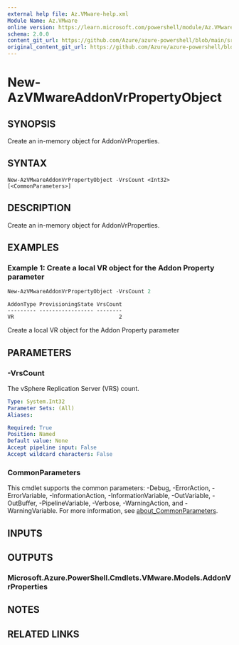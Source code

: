 ```yaml
---
external help file: Az.VMware-help.xml
Module Name: Az.VMware
online version: https://learn.microsoft.com/powershell/module/Az.VMware/new-azvmwareaddonvrpropertyobject
schema: 2.0.0
content_git_url: https://github.com/Azure/azure-powershell/blob/main/src/VMware/VMware/help/New-AzVMwareAddonVrPropertyObject.md
original_content_git_url: https://github.com/Azure/azure-powershell/blob/main/src/VMware/VMware/help/New-AzVMwareAddonVrPropertyObject.md
---
```


# New-AzVMwareAddonVrPropertyObject

## SYNOPSIS
Create an in-memory object for AddonVrProperties.

## SYNTAX

```
New-AzVMwareAddonVrPropertyObject -VrsCount <Int32> [<CommonParameters>]
```

## DESCRIPTION
Create an in-memory object for AddonVrProperties.

## EXAMPLES

### Example 1: Create a local VR object for the Addon Property parameter
```powershell
New-AzVMwareAddonVrPropertyObject -VrsCount 2
```

```output
AddonType ProvisioningState VrsCount
--------- ----------------- --------
VR                                 2
```

Create a local VR object for the Addon Property parameter

## PARAMETERS

### -VrsCount
The vSphere Replication Server (VRS) count.

```yaml
Type: System.Int32
Parameter Sets: (All)
Aliases:

Required: True
Position: Named
Default value: None
Accept pipeline input: False
Accept wildcard characters: False
```

### CommonParameters
This cmdlet supports the common parameters: -Debug, -ErrorAction, -ErrorVariable, -InformationAction, -InformationVariable, -OutVariable, -OutBuffer, -PipelineVariable, -Verbose, -WarningAction, and -WarningVariable. For more information, see [about_CommonParameters](http://go.microsoft.com/fwlink/?LinkID=113216).

## INPUTS

## OUTPUTS

### Microsoft.Azure.PowerShell.Cmdlets.VMware.Models.AddonVrProperties

## NOTES

## RELATED LINKS
